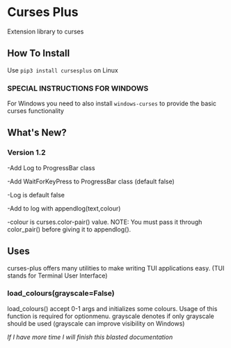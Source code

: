 # Curses Plus
Extension library to curses

## How To Install
Use ```pip3 install cursesplus```
on Linux

### SPECIAL INSTRUCTIONS FOR WINDOWS
For Windows you need to also install ```windows-curses```
to provide the basic curses functionality

## What's New?
### Version 1.2
-Add Log to ProgressBar class

-Add WaitForKeyPress to ProgressBar class (default false)

-Log is default false

-Add to log with appendlog(text,colour)

-colour is curses.color-pair() value. NOTE: You must pass it through color_pair() before giving it to appendlog().


## Uses

curses-plus offers many utilities to make writing TUI applications easy. (TUI stands for Terminal User Interface)

### load_colours(grayscale=False)

load_colours() accept 0-1 args and initializes some colours. Usage of this function is required for optionmenu.
grayscale denotes if only grayscale should be used (grayscale can improve visibility on Windows)


*If I have more time I will finish this blasted documentation*